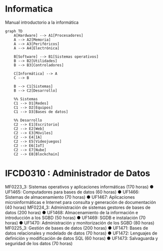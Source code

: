 # Informatica
Manual introductorio a la informática



```mermaid
graph TD
    A[Hardware] --> A1[Procesadores]
    A --> A2[Memoria]
    A --> A3[Periféricos]
    A --> A4[Electrónica]

    B[Software] --> B1[Sistemas operativos]
    B --> B2[Utilidades]
    B --> B3[Controladores]

    C[Informática] --> A
    C --> B

    B --> C1[Sistemas]
    B --> C2[Desarrollo]

    %% Sistemas
    C1 --> D1[Redes]
    C1 --> D2[Equipos]
    C1 --> D3[Bases de datos]

    %% Desarrollo
    C2 --> E1[Escritorio]
    C2 --> E2[Web]
    C2 --> E3[Móviles]
    C2 --> E4[IA]
    C2 --> E5[Videojuegos]
    C2 --> E6[IoT]
    C2 --> E7[Nube]
    C2 --> E8[Blockchain]
```

# IFCD0310 : Administrador de Datos

MF0223_3: Sistemas operativos y aplicaciones informáticas (170 horas) 
● UF1465: Computadores para bases de datos (60 horas) 
● UF1466: Sistemas de almacenamiento (70 horas) 
● UF1467: Aplicaciones microinformáticas e Internet para consulta y generación de documentación (40 horas) 
MF0224_3: Administración de sistemas gestores de bases de datos (200 horas) 
● UF1468: Almacenamiento de la información e introducción a los SGBD (50 horas) 
● UF1469: SGDB e instalación (70 horas) 
● UF1470: Administración y monitorización de los SGBD (80 horas) 
MF0225_3: Gestión de bases de datos (200 horas) 
● UF1471: Bases de datos relacionales y modelado de datos (70 horas) 
● UF1472: Lenguajes de definición y modificación de datos SQL (60 horas) 
● UF1473: Salvaguarda y seguridad de los datos (70 horas)



